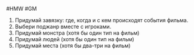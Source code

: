 #HMW #GM 

1. Придумай завязку: где, когда и с кем происходят события фильма. 
2. Выбери поджанр вместе с игроками. 
3. Придумай монстра (хотя бы один тип на фильм) 
4. Придумай людей (хотя бы один тип на фильм) 
5. Придумай места (хотя бы два-три на фильм)